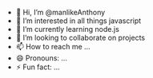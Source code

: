 - 👋 Hi, I’m @manlikeAnthony
- 👀 I’m interested in all things javascript
- 🌱 I’m currently learning node.js
- 💞️ I’m looking to collaborate on projects
- 📫 How to reach me ...
- 😄 Pronouns: ...
- ⚡ Fun fact: ...

<!---
manlikeAnthony/manlikeAnthony is a ✨ special ✨ repository because its `README.md` (this file) appears on your GitHub profile.
You can click the Preview link to take a look at your changes.
--->
